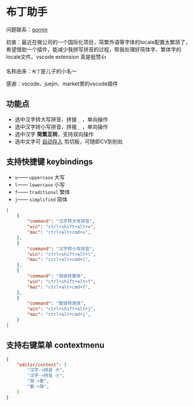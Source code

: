 # 布丁助手

问题联系：[gornin](https://github.com/gornin)

初衷：最近在做公司的一个国际化项目，简繁外语等字体的locale配置太繁琐了，希望借助一个插件，能减少我拼写拼音的过程，帮我处理好简体字、繁体字的locale文件。vscode extension 真是挺赞👍

名称由来：`布丁`是儿子的小名～

感谢：vscode、juejin、market里的vscode插件

## 功能点

- 选中汉字转大写拼音，拼接 `_` ，单向操作
- 选中汉字转小写拼音，拼接 `_` ，单向操作
- 选中汉字 <strong>简繁互转</strong>，支持双向操作
- 选中文字可 <u>自动存入</u> 剪切板，可随即CV到别处

## 支持快捷键 keybindings

- `u`—— `uppercase` 大写
- `l`—— `lowercase` 小写
- `f`—— `traditional` 繁体
- `j`—— `simplified` 简体

```json
[
    {
        "command": "汉字转大写拼音",
        "win": "ctrl+shift+alt+u",
        "mac": "ctrl+alt+cmd+u",
    },
    {
        "command": "汉字转小写拼音",
        "win": "ctrl+shift+alt+l",
        "mac": "ctrl+alt+cmd+l",
    },
    {
        "command": "简体转繁体",
        "win": "ctrl+shift+alt+f",
        "mac": "ctrl+alt+cmd+f",
    },
    {
        "command": "繁体转简体",
        "win": "ctrl+shift+alt+j",
        "mac": "ctrl+alt+cmd+j",
    }
]
```

## 支持右键菜单 contextmenu

```json
{
    "editor/context": [
        "汉字->拼音 大",
        "汉字->拼音 小",
        "简->繁",
        "繁->简",
    ]
}
```